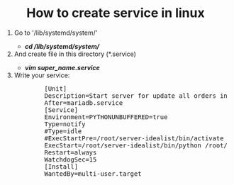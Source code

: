 <h1 align='center'>How to create service in linux</h1>
<ol>
	<li>Go to '/lib/systemd/system/'</li>
	<ul><li><b><i>cd /lib/systemd/system/</b></i></li></ul>
	<li>And create file in this directory (*.service)</li>
	<ul><li><b><i>vim super_name.service</b></i></li></ul>
	<li>Write your service:</li>
	<p>
		<pre>
		[Unit]
		Description=Start server for update all orders in DataBase
		After=mariadb.service
		[Service]
		Environment=PYTHONUNBUFFERED=true
		Type=notify
		#Type=idle
		#ExecStartPre=/root/server-idealist/bin/activate
		ExecStart=/root/server-idealist/bin/python /root/server-idealist/loop.py
		Restart=always
		WatchdogSec=15
		[Install]
		WantedBy=multi-user.target
		</pre>
	</p>
</ol>
